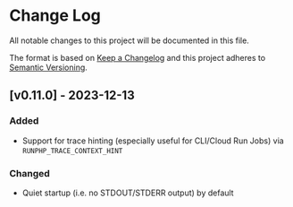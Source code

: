 # Change Log
All notable changes to this project will be documented in this file.

The format is based on [Keep a Changelog](http://keepachangelog.com/)
and this project adheres to [Semantic Versioning](http://semver.org/).

## [v0.11.0] - 2023-12-13

### Added
- Support for trace hinting (especially useful for CLI/Cloud Run Jobs) via `RUNPHP_TRACE_CONTEXT_HINT`

### Changed
- Quiet startup (i.e. no STDOUT/STDERR output) by default